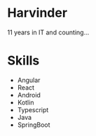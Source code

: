 # Harvinder

11 years in IT and counting...

# Skills
- Angular
- React
- Android
- Kotlin
- Typescript
- Java
- SpringBoot
